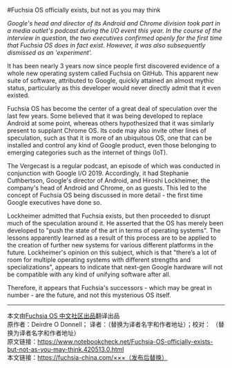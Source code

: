 #Fuchsia OS officially exists, but not as you may think

*Google's head and director of its Android and Chrome division took part in a media outlet's podcast during the I/O event this year. In the course of the interview in question, the two executives confirmed openly for the first time that Fuchsia OS does in fact exist. However, it was also subsequently dismissed as an 'experiment'.*

It has been nearly 3 years now since people first discovered evidence of a whole new operating system called Fuchsia on GitHub. This apparent new suite of software, attributed to Google, quickly attained an almost mythic status, particularly as this developer would never directly admit that it even existed.

Fuchsia OS has become the center of a great deal of speculation over the last few years. Some believed that it was being developed to replace Android at some point, whereas others hypothesized that it was similarly present to supplant Chrome OS. Its code may also invite other lines of speculation, such as that it is more of an ubiquitous OS, one that can be installed and control any kind of Google product, even those belonging to emerging categories such as the internet of things (IoT).

The Vergecast is a regular podcast, an episode of which was conducted in conjunction with Google I/O 2019. Accordingly, it had Stephanie Cuthbertson, Google's director of Android, and Hiroshi Lockheimer, the company's head of Android and Chrome, on as guests. This led to the concept of Fuchsia OS being discussed in more detail - the first time Google executives have done so.

Lockheimer admitted that Fuchsia exists, but then proceeded to disrupt much of the speculation around it. He asserted that the OS has merely been developed to "push the state of the art in terms of operating systems". The lessons apparently learned as a result of this process are to be applied to the creation of further new systems for various different platforms in the future. Lockheimer's opinion on this subject, which is that "there’s a lot of room for multiple operating systems with different strengths and specializations", appears to indicate that next-gen Google hardware will not be compatible with any kind of unifying software after all.

Therefore, it appears that Fuchsia's successors - which may be great in number - are the future, and not this mysterious OS itself.

***
本文由[Fuchsia OS 中文社区出品](https://fuchsia-china.com)翻译出品               
原作者：Deirdre O Donnell； 译者：（替换为译者名字和作者地址）；校对： （替换为译者名字和作者地址）       
原文链接：https://www.notebookcheck.net/Fuchsia-OS-officially-exists-but-not-as-you-may-think.420513.0.html      
本文链接：https://fuchsia-china.com/×××（发布后替换）
